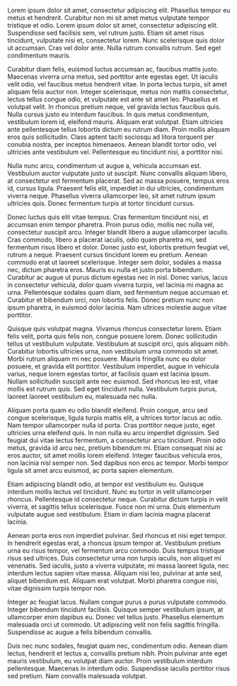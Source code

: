 Lorem ipsum dolor sit amet, consectetur adipiscing elit. Phasellus tempor eu metus et hendrerit. Curabitur non mi sit amet metus vulputate tempor tristique et odio. Lorem ipsum dolor sit amet, consectetur adipiscing elit. Suspendisse sed facilisis sem, vel rutrum justo. Etiam sit amet risus tincidunt, vulputate nisi et, consectetur lorem. Nunc scelerisque quis dolor ut accumsan. Cras vel dolor ante. Nulla rutrum convallis rutrum. Sed eget condimentum mauris.

Curabitur diam felis, euismod luctus accumsan ac, faucibus mattis justo. Maecenas viverra urna metus, sed porttitor ante egestas eget. Ut iaculis velit odio, vel faucibus metus hendrerit vitae. In porta lectus turpis, sit amet aliquam felis auctor non. Integer scelerisque, metus non mattis consectetur, lectus tellus congue odio, et vulputate est ante sit amet leo. Phasellus et volutpat velit. In rhoncus pretium neque, vel gravida lectus faucibus quis. Nulla cursus justo eu interdum faucibus. In quis metus condimentum, vestibulum lorem id, eleifend mauris. Aliquam erat volutpat. Etiam ultricies ante pellentesque tellus lobortis dictum eu rutrum diam. Proin mollis aliquam eros quis sollicitudin. Class aptent taciti sociosqu ad litora torquent per conubia nostra, per inceptos himenaeos. Aenean blandit tortor odio, vel ultricies ante vestibulum vel. Pellentesque eu tincidunt nisi, a porttitor nisi.

Nulla nunc arcu, condimentum ut augue a, vehicula accumsan est. Vestibulum auctor vulputate justo ut suscipit. Nunc convallis aliquam libero, at consectetur est fermentum placerat. Sed ac massa posuere, tempus eros id, cursus ligula. Praesent felis elit, imperdiet in dui ultricies, condimentum viverra neque. Phasellus viverra ullamcorper leo, sit amet rutrum ipsum ultricies quis. Donec fermentum turpis at tortor tincidunt cursus.

Donec luctus quis elit vitae tempus. Cras fermentum tincidunt nisi, et accumsan enim tempor pharetra. Proin purus odio, mollis nec nulla vel, consectetur suscipit arcu. Integer blandit libero a augue ullamcorper iaculis. Cras commodo, libero a placerat iaculis, odio quam pharetra mi, sed fermentum risus libero et dolor. Donec justo est, lobortis pretium feugiat vel, rutrum a neque. Praesent cursus tincidunt lorem eu pretium. Aenean commodo erat ut laoreet scelerisque. Integer sem dolor, sodales a massa nec, dictum pharetra eros. Mauris eu nulla et justo porta bibendum. Curabitur ac augue ut purus dictum egestas nec in nisl. Donec varius, lacus in consectetur vehicula, dolor quam viverra turpis, vel lacinia mi magna ac urna. Pellentesque sodales quam diam, sed fermentum neque accumsan et. Curabitur et bibendum orci, non lobortis felis. Donec pretium nunc non ipsum pharetra, in euismod dolor lacinia. Nam ultrices molestie augue vitae porttitor.

Quisque quis volutpat magna. Vivamus rhoncus consectetur lorem. Etiam felis velit, porta quis felis non, congue posuere lorem. Donec sollicitudin tellus ut vestibulum vulputate. Vestibulum at suscipit orci, quis aliquam nibh. Curabitur lobortis ultricies urna, non vestibulum urna commodo sit amet. Morbi rutrum aliquam mi nec posuere. Mauris fringilla nunc eu dolor posuere, et gravida elit porttitor. Vestibulum imperdiet, augue in vehicula varius, neque lorem egestas tortor, at facilisis quam est lacinia ipsum. Nullam sollicitudin suscipit ante nec euismod. Sed rhoncus leo est, vitae mollis est rutrum quis. Sed eget tincidunt nulla. Vestibulum turpis purus, laoreet laoreet vestibulum eu, malesuada nec nulla.

Aliquam porta quam eu odio blandit eleifend. Proin congue, arcu sed congue scelerisque, ligula turpis mattis elit, a ultrices tortor lacus ac odio. Nam tempor ullamcorper nulla id porta. Cras porttitor neque justo, eget ultricies urna eleifend quis. In non nulla eu arcu imperdiet dignissim. Sed feugiat dui vitae lectus fermentum, a consectetur arcu tincidunt. Proin odio metus, gravida id arcu nec, pretium bibendum mi. Etiam consequat nisi ac eros auctor, sit amet mollis lorem eleifend. Integer faucibus vehicula eros, non lacinia nisl semper non. Sed dapibus non eros ac tempor. Morbi tempor ligula sit amet arcu euismod, ac porta sapien elementum.

Etiam adipiscing blandit odio, at tempor est vestibulum eu. Quisque interdum mollis lectus vel tincidunt. Nunc eu tortor in velit ullamcorper rhoncus. Pellentesque id consectetur neque. Curabitur dictum turpis in velit viverra, et sagittis tellus scelerisque. Fusce non mi urna. Duis elementum vulputate augue sed vestibulum. Etiam in diam lacinia magna placerat lacinia.

Aenean porta eros non imperdiet pulvinar. Sed rhoncus et nisi eget tempor. In hendrerit egestas erat, a rhoncus ipsum tempor at. Vestibulum pretium urna eu risus tempor, vel fermentum arcu commodo. Duis tempus tristique risus sed ultrices. Duis consectetur urna non turpis iaculis, non aliquet mi venenatis. Sed iaculis, justo a viverra vulputate, mi massa laoreet ligula, nec interdum lectus sapien vitae massa. Aliquam nisi leo, pulvinar at ante sed, aliquet bibendum est. Aliquam erat volutpat. Morbi pharetra congue nisi, vitae dignissim turpis tempor non.

Integer ac feugiat lacus. Nullam congue purus a purus vulputate commodo. Integer bibendum tincidunt facilisis. Quisque semper vestibulum ipsum, at ullamcorper enim dapibus eu. Donec vel tellus justo. Phasellus elementum malesuada orci ut commodo. Ut adipiscing velit non felis sagittis fringilla. Suspendisse ac augue a felis bibendum convallis.

Duis nec nunc sodales, feugiat quam nec, condimentum odio. Aenean diam lectus, hendrerit et lectus a, convallis pretium nibh. Proin pulvinar ante eget mauris vestibulum, eu volutpat diam auctor. Proin vestibulum interdum pellentesque. Maecenas in interdum odio. Suspendisse iaculis porttitor risus sed pretium. Nam convallis malesuada volutpat.
